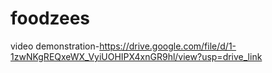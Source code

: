 # foodzees
video demonstration-https://drive.google.com/file/d/1-1zwNKgREQxeWX_VyiUOHIPX4xnGR9hl/view?usp=drive_link
